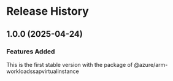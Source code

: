 # Release History
    
## 1.0.0 (2025-04-24)

### Features Added

This is the first stable version with the package of @azure/arm-workloadssapvirtualinstance
